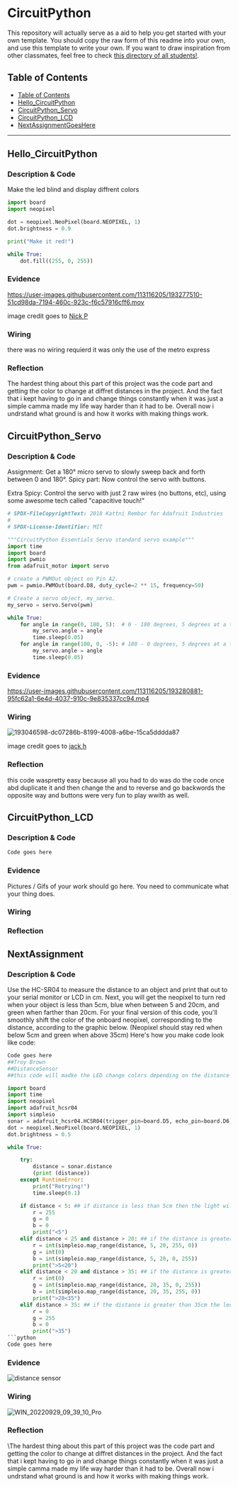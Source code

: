 # CircuitPython
This repository will actually serve as a aid to help you get started with your own template.  You should copy the raw form of this readme into your own, and use this template to write your own.  If you want to draw inspiration from other classmates, feel free to check [this directory of all students!](https://github.com/chssigma/Class_Accounts).
## Table of Contents
* [Table of Contents](#TableOfContents)
* [Hello_CircuitPython](#Hello_CircuitPython)
* [CircuitPython_Servo](#CircuitPython_Servo)
* [CircuitPython_LCD](#CircuitPython_LCD)
* [NextAssignmentGoesHere](#NextAssignment)
---

## Hello_CircuitPython

### Description & Code
Make the led blind and display diffrent colors 
```python
import board
import neopixel

dot = neopixel.NeoPixel(board.NEOPIXEL, 1)
dot.brightness = 0.9

print("Make it red!")

while True:
    dot.fill((255, 0, 255))

```


### Evidence
https://user-images.githubusercontent.com/113116205/193277510-51cd98da-7194-460c-923c-f6c57916cff6.mov

image credit goes to [ Nick P](https://github.com/nbednar2929/CircuitPython)

### Wiring
there was no wiring requierd it was only the use of the metro express

### Reflection
The hardest thing about this part of this project was the code part and getting the color to change at diffret distances in the project. And the fact that i kept having to go in and change things constantly when it was just a simple camma made my life way harder than it had to be. Overall now i undrstand what ground is and how it works with making things work.




## CircuitPython_Servo

### Description & Code
Assignment: Get a 180° micro servo to slowly sweep back and forth between 0 and 180°.   Spicy part: Now control the servo with buttons. 

Extra Spicy:  Control the servo with just 2 raw wires (no buttons, etc), using some awesome tech called "capacitive touch!" 
```python
# SPDX-FileCopyrightText: 2018 Kattni Rembor for Adafruit Industries
#
# SPDX-License-Identifier: MIT

"""CircuitPython Essentials Servo standard servo example"""
import time
import board
import pwmio
from adafruit_motor import servo

# create a PWMOut object on Pin A2.
pwm = pwmio.PWMOut(board.D8, duty_cycle=2 ** 15, frequency=50)

# Create a servo object, my_servo.
my_servo = servo.Servo(pwm)

while True:
    for angle in range(0, 180, 5):  # 0 - 180 degrees, 5 degrees at a time.
        my_servo.angle = angle
        time.sleep(0.05)
    for angle in range(180, 0, -5): # 180 - 0 degrees, 5 degrees at a time.
        my_servo.angle = angle
        time.sleep(0.05)

```

### Evidence


https://user-images.githubusercontent.com/113116205/193280881-95fc62a1-6e4d-4037-910c-9e835337cc94.mp4



### Wiring
![193046598-dc07286b-8199-4008-a6be-15ca5dddda87](https://user-images.githubusercontent.com/113116205/193279246-1bdcef29-3793-4aa1-8a2b-57f2e2336061.png)

image credit goes to [ jack h](https://github.com/jhelmke45/CircuitPython)
### Reflection
this code waspretty easy because all you had to do was do the code once abd duplicate it and then change the and to reverse and go backwords the opposite way and buttons were very fun to play wwith as well.



## CircuitPython_LCD

### Description & Code

```python
Code goes here

```

### Evidence

Pictures / Gifs of your work should go here.  You need to communicate what your thing does.

### Wiring

### Reflection





## NextAssignment

### Description & Code
Use the HC-SR04 to measure the distance to an object and print that out to your serial monitor or LCD in cm.
Next, you will get the neopixel to turn red when your object is less than 5cm, blue when between 5 and 20cm, and green when farther than 20cm.
For your final version of this code, you'll smoothly shift the color of the onboard neopixel, corresponding to the distance, according to the graphic below.
(Neopixel should stay red when below 5cm and green when above 35cm)
Here's how you make code look like code:

```python
Code goes here
##Troy Brown
##DistanceSensor 
##this code will madke the LED change colors depending on the distance from the sensor

import board
import time 
import neopixel
import adafruit_hcsr04
import simpleio
sonar = adafruit_hcsr04.HCSR04(trigger_pin=board.D5, echo_pin=board.D6)
dot = neopixel.NeoPixel(board.NEOPIXEL, 1)
dot.brightness = 0.5

while True:

    try:
        distance = sonar.distance
        (print (distance))
    except RuntimeError:
        print("Retrying!") 
        time.sleep(0.1)

    if distance < 5: ## if distance is less than 5cm then the light will turn red
        r = 255
        g = 0 
        b = 0 
        print("<5")
    elif distance < 25 and distance > 20: ## if the distance is greater than 5cm and less than 20cm the led goes from red to blue  
        r = int(simpleio.map_range(distance, 5, 20, 255, 0))
        g = int(0)
        b = int(simpleio.map_range(distance, 5, 20, 0, 255))
        print(">5<20")
    elif distance < 20 and distance > 35: ## if the distance is greater than 20cm and less than 30cm the led goes from blue to green 
        r = int(0)
        g = int(simpleio.map_range(distance, 20, 35, 0, 255))
        b = int(simpleio.map_range(distance, 20, 35, 255, 0))
        print(">20<35")
    elif distance > 35: ## if the distance is greater than 35cm the led is green 
        r = 0 
        g = 255
        b = 0
        print(">35")
```python
Code goes here

```

### Evidence
![distance sensor](https://im4.ezgif.com/tmp/ezgif-4-5d4eb8646d.gif)

### Wiring
![WIN_20220929_09_39_10_Pro](https://user-images.githubusercontent.com/113116205/193047288-5445088d-7f41-438e-9c31-efef13f636ea.jpg)

### Reflection
\The hardest thing about this part of this project was the code part and getting the color to change at diffret distances in the project. And the fact that i kept having to go in and change things constantly when it was just a simple camma made my life way harder than it had to be. Overall now i undrstand what ground is and how it works with making things work.

